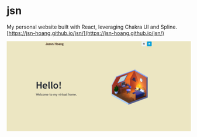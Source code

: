 # jsn

My personal website built with React, leveraging Chakra UI and Spline.  
[https://jsn-hoang.github.io/jsn/](https://jsn-hoang.github.io/jsn/)

<img src="public/assets/homepage.JPG">
